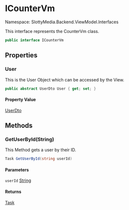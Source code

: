# ICounterVm

Namespace: SlottyMedia.Backend.ViewModel.Interfaces

This interface represents the CounterVm class.

```csharp
public interface ICounterVm
```

## Properties

### **User**

This is the User Object which can be accessed by the View.

```csharp
public abstract UserDto User { get; set; }
```

#### Property Value

[UserDto](./slottymedia.backend.dtos.userdto.md)<br>

## Methods

### **GetUserById(String)**

This Method gets a user by their ID.

```csharp
Task GetUserById(string userId)
```

#### Parameters

`userId` [String](https://docs.microsoft.com/en-us/dotnet/api/system.string)<br>

#### Returns

[Task](https://docs.microsoft.com/en-us/dotnet/api/system.threading.tasks.task)<br>
